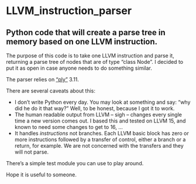 # LLVM_instruction_parser
## Python code that will create a parse tree in memory based on one LLVM instruction.

The purpose of this code is to take one LLVM instruction and parse it, returning a parse tree of nodes that are of type “class Node”. I decided to put it as open in case anyone needs to do something similar. 

The parser relies on [“ply”]( https://www.dabeaz.com/ply/) 3.11. 

There are several caveats about this:

-	I don’t write Python every day. You may look at something and say: “why did he do it that way?” Well, to be honest, because I got it to work.
-	The human readable output from LLVM – sigh – changes every single time a new version comes out. I based this and tested on LLVM 15, and known to need some changes to get to 16, … 
-	It handles _instructions_ not branches. Each LLVM basic block has zero or more instructions followed by a transfer of control, either a branch or a return, for example. We are not concerned with the transfers and they will not parse.

There’s a simple test module you can use to play around. 

Hope it is useful to someone.

